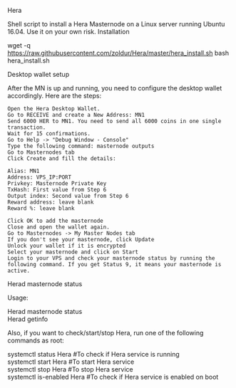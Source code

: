 Hera

Shell script to install a Hera Masternode on a Linux server running Ubuntu 16.04. Use it on your own risk.
Installation

wget -q https://raw.githubusercontent.com/zoldur/Hera/master/hera_install.sh
bash hera_install.sh

Desktop wallet setup

After the MN is up and running, you need to configure the desktop wallet accordingly. Here are the steps:

    Open the Hera Desktop Wallet.
    Go to RECEIVE and create a New Address: MN1
    Send 6000 HER to MN1. You need to send all 6000 coins in one single transaction.
    Wait for 15 confirmations.
    Go to Help -> "Debug Window - Console"
    Type the following command: masternode outputs
    Go to Masternodes tab
    Click Create and fill the details:

    Alias: MN1
    Address: VPS_IP:PORT
    Privkey: Masternode Private Key
    TxHash: First value from Step 6
    Output index: Second value from Step 6
    Reward address: leave blank
    Reward %: leave blank

    Click OK to add the masternode
    Close and open the wallet again.
    Go to Masternodes -> My Master Nodes tab
    If you don't see your masternode, click Update
    Unlock your wallet if it is encrypted
    Select your masternode and click on Start
    Login to your VPS and check your masternode status by running the following command. If you get Status 9, it means your masternode is active.

Herad masternode status

Usage:

Herad masternode status  
Herad getinfo

Also, if you want to check/start/stop Hera, run one of the following commands as root:

systemctl status Hera #To check if Hera service is running  
systemctl start Hera #To start Hera service  
systemctl stop Hera #To stop Hera service  
systemctl is-enabled Hera #To check if Hera service is enabled on boot  
